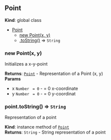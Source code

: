 <a name="Point"></a>
## Point
**Kind**: global class  

* [Point](#Point)
    * [new Point(x, y)](#new_Point_new)
    * [.toString()](#Point+toString) ⇒ <code>String</code>

<a name="new_Point_new"></a>
### new Point(x, y)
Initializes a x-y-point

**Returns**: <code>[Point](#Point)</code> - Representation of a Point (x, y)  
**Params**

- x <code>Number</code> <code> = 0</code> - =             0 x-coordinate
- y <code>Number</code> <code> = 0</code> - =             0 y-coordinat

<a name="Point+toString"></a>
### point.toString() ⇒ <code>String</code>
Representation of a point

**Kind**: instance method of <code>[Point](#Point)</code>  
**Returns**: <code>String</code> - String representation of a point  
